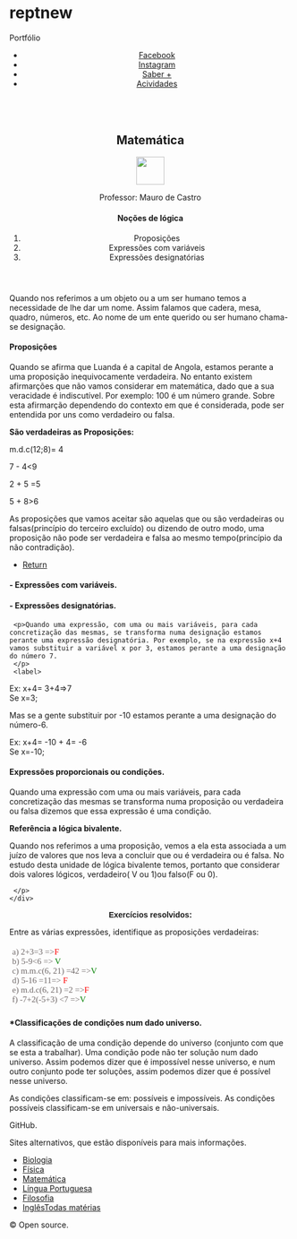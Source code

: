 # reptnew
Portfólio
<!DOCTYPE html>

<html>
<head>
		<meta http-equiv="CONTENT-TYPE" content="text/html; charset=UTF-8">
	 <meta name="viewport"content="width=device-width, initial-scale=1.0">
	 <meta name="Author" content="Elias José" />
		<title>Matemática/Noções lógica </title>
		<link rel="stylesheet" type="text/css" href="tf.css">
</head>
<body>
<header id="header">
           <!--Início -->
  <nav class="nav-bar"> 
    <ul>
      <li class=".active"><a href="https://m.facebook.com/mauro.delciodecastro?" target="_blank">Facebook</a></li>
      <li><a href="https://www.Instagram.com/" target="_blank">Instagram</a></li>
      <li><a href="https://www.facebook.com/108761530896039/posts/pfbid02nHv5hSq4MtjLyiNyPkqW9fiAtkPEqadE5i3hTuTtnpedkNUUerZab2nyUezFhqenl/?app=fbl" target="_blank">Saber +</a></li>
     <li><a href="https://www.todamateria.com.br/leis-de-kirchhoff/" target="_blank"> Acividades</a></li>
    </ul>
  </nav>
 </header>
  <div style="margin: 80px; border-style: hidden;">
  </div>
       <!--Apresentações-->
  <nav id="tg"> 
  <header>
  	 <h1>
  			Matemática	
  	 </h1>
  	 <img src="2.jpg" height="50px" width="50px" class="image" />
  	 <p class="desig">Professor: Mauro de Castro</p>
  	 <div id="desig">
  	 </div>
  	 <h4>
	  Noções de lógica
  	 </h4>
      	 <!-- Temas do site-->
  	 <ol>
  	   <li> Proposições </li>
  	   <li> Expressões com variáveis</li>
	     <li> Expressões designatórias</li>
  	 </ol>
  	 </header>
  	</nav>
  	<nav id="text">
   	<p>
  	 Quando nos referimos a um objeto ou a um ser humano temos a necessidade de lhe dar um nome. Assim falamos que cadera, mesa, quadro, números, etc. Ao nome de um ente querido ou ser humano chama-se designação.
   	</p>
   	<h4> Proposições</h4>
   	<!-- Desenvolvimento dos temas -->
   	<div>
    	<p>
  	   Quando se afirma que Luanda é a capital de Angola, estamos perante a uma proposição inequivocamente verdadeira. No entanto existem afirmarções que não vamos considerar em matemática, dado que a sua veracidade é indiscutível. Por exemplo: 100 é um número grande. Sobre esta afirmarção dependendo do contexto em que é considerada, pode ser entendida por uns como verdadeiro ou falsa. 
    	</p>
    </div>
         <!--Exemplos-->
    <strong>
      São verdadeiras as Proposições:
    </strong>
    <div class="th">
     <p>
       m.d.c(12;8)= 4
     </p>
     <p> 
       7 - 4<9 <br> 
     </p>
     <p>
       2 + 5 =5<br> 
     </p>
     <p>
       5 + 8>6<br>
     </p>
    </div>
    <div>
      <p>
As proposições que vamos aceitar são aquelas que ou são verdadeiras ou falsas(princípio do terceiro excluído) ou dizendo de outro modo, uma proposição não pode ser verdadeira e falsa ao mesmo tempo(princípio da não contradição).
      </p>
    </div>
    <div class="card-action" id="return">
         <!-- Subtemas-->
     <ul>
      <li><a href="#header"> Return</a></li>
   </div>
    <div>
   <h4> - Expressões com variáveis.</h5>
    <h4>- Expressões designatórias.</h5>

     <p>Quando uma expressão, com uma ou mais variáveis, para cada concretização das mesmas, se transforma numa designação estamos perante uma expressão designatória. Por exemplo, se na expressão x+4 vamos substituir a variável x por 3, estamos perante a uma designação do número 7.
     </p>
     <label>
Ex: x+4= 3+4=>7<br> 
Se x=3;
     </label>
     <p>
Mas se a gente substituir por -10 estamos perante a uma designação do número-6.
     </p>
     <label>
Ex: x+4= -10 + 4= -6<br>
Se x=-10;
     </label>
   </div>
   <div>
     <h4> Expressões proporcionais ou condições.
     </h4>
     <p>
Quando uma expressão com uma ou mais variáveis, para cada concretização das mesmas se transforma numa proposição ou verdadeira ou falsa dizemos que essa expressão é uma condição.
      </p>
      <p><strong>
Referência a lógica bivalente.
      </strong></p>
      <p>
Quando nos referimos a uma proposição, vemos a ela esta associada a um juízo de valores que nos leva a concluir que ou é verdadeira ou é falsa. No estudo desta unidade de lógica bivalente temos, portanto que considerar dois valores lógicos, verdadeiro<bold>( V ou 1)</bold>ou falso<bold>(F ou 0).</bold>

     </p>
    </div>
   <div>
    <p style="font-family: Sans-serif; text-align: center; font-weight: bold;">Exercícios resolvidos:</p>
    <p>
Entre as várias expressões, identifique as proposições verdadeiras:
     </p>
     </div>
     <div style="padding: 5px;font-family: Verdana; font-size: 15px; color: rgb(111, 104, 104)">
a) 2+3=3 =><span style="color:red">F</span>
<br>
b) 5-9<6 =><span style="color:green"> V</span>
<br>
c) m.m.c(6, 21) =42 =><span style="color:green">V</span>
<br>
d) 5-16 =11=> <span style="color: red">F</span>
<br>
e) m.d.c(6, 21) =2 =><span style="color: red">F</span>
<br>
f) -7+2(-5+3) <7 =><span style="color: green">V</span>
<br>
  </div>
  <div>
    <p>
    <h4><span style="font-weigth: bold">*</span>Classificações de condições num dado universo.</h4>
    </p>
    <p>
A classificação de uma condição depende do universo (conjunto com que se esta a trabalhar).
Uma condição pode não ter solução num dado universo. Assim podemos dizer que é impossível nesse universo, e num outro conjunto pode ter soluções, assim podemos dizer que é possível nesse universo.
     </p>
     <p>
As condições classificam-se em: possíveis e impossíveis.
As condições possíveis classificam-se em universais e não-universais.
    </p>
  </div>
  </nav>
  <!-- Área final-->
  <div class="end"></div>
   <footer>
      <div class="footer-body">
         <div> GitHub. </div>
         <div>
            <p> Sites alternativos, que estão disponíveis para mais informações. </p>
            <ul>
              <li><a href="https://www.todamateria.com.br/biologia/"> Biologia </a></li>
     <li> <a href="https://www.todamateria.com.br/fisica/">Física </a></li>
      <li><a href="https://www.todamateria.com.br/matematica/">Matemática</a></li>
      <li> <a href="https://www.todamateria.com.br/lingua-portuguesa/">Língua Portuguesa </a></li>
       <li><a href="https://www.todamateria.com.br/filosofia/">Filosofia</a></li>
       <li><a href="https://www.todamateria.com.br/ingles/">Inglês</a></li+
      <li><a href="https://www.todamateria.com.br/materias/">Todas matérias</a></li>
            </ul>
         </div>
      </div>
      <div class="footer-copyright">
         © Open source. 
      </div>
   </footer>
</body>
</html>

